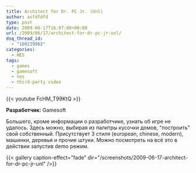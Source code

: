 ```yaml
---
title: Architect for Dr. PC Jr. (Unl)
author: asfdfdfd
type: post
date: 2009-06-17T16:07:00+00:00
url: /2009/06/17/architect-for-dr-pc-jr-unl/
dsq_thread_id:
  - "160219962"
categories:
  - NES
tags:
  - games
  - gamesoft
  - nes
  - third-party video
---
```

{{< youtube FcHM_T99KtQ >}}

**Разработчик:** Gamesoft

Большего, кроме информации о разработчике, узнать об игре не удалось. Здесь можно, выбирая из палитры кусочки домов, “построить” свой собственный. Присутствует 3 стиля (european, chinese, modern), машинки, деревья и прочие штуки. Можно посмотреть на всё это в действии запустив demo режим.

<!--more-->

{{< gallery caption-effect="fade" dir="/screenshots/2009-06-17-architect-for-dr-pc-jr-unl" />}}
